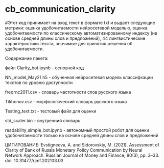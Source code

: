 # cb_communication_clarity

#Этот код принимает на вход текст в формате txt и выдает следующие метрики: оценка удобочитаемости нейросетевой моделью, 
оценка удобочитаемости по классическому автоматизированному индексу (на основе средней длины слов и предложений), 
44 лингвистические характеристики текста, значимые для принятия решения об удобочитаемости. 


Содержание пакета:

файл Clarity_bot.ipynb - основной код 

NN_model_May21.h5 - обученная нейросетевая модель классифкации текстов по уровню доступности 

freqrnc2011.csv - словарь частотности слов русского языка 

Tikhonov.csv - морфологический словарь русского языка

Testing_text.txt - тестовый файл для оценки

std_scaler.bin - внутренний словарь

readability_simple_bot.ipynb - автономный простой робот для оценки удобочитаемости только на основе средней длины слов и предложений

ЦИТИРОВАНИЕ:
Evstigneeva, A. and Sidorovskiy, M. (2021). Assessment of Clarity of Bank of Russia Monetary Policy Communication by Neural Network Approach. 
Russian Journal of Money and Finance, 80(3), pp. 3–33. doi: 10.31477/rjmf.202103.03

